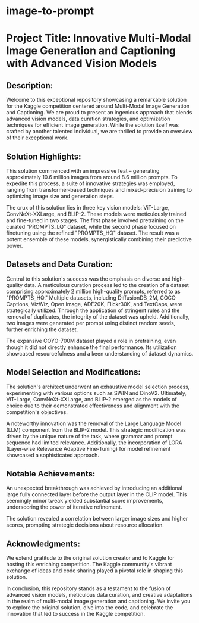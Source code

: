 # image-to-prompt

# Project Title: Innovative Multi-Modal Image Generation and Captioning with Advanced Vision Models

## Description:
Welcome to this exceptional repository showcasing a remarkable solution for the Kaggle competition centered around Multi-Modal Image Generation and Captioning. We are proud to present an ingenious approach that blends advanced vision models, data curation strategies, and optimization techniques for efficient image generation. While the solution itself was crafted by another talented individual, we are thrilled to provide an overview of their exceptional work.

## Solution Highlights:
This solution commenced with an impressive feat – generating approximately 10.6 million images from around 8.6 million prompts. To expedite this process, a suite of innovative strategies was employed, ranging from transformer-based techniques and mixed-precision training to optimizing image size and generation steps.

The crux of this solution lies in three key vision models: ViT-Large, ConvNeXt-XXLarge, and BLIP-2. These models were meticulously trained and fine-tuned in two stages. The first phase involved pretraining on the curated "PROMPTS_LQ" dataset, while the second phase focused on finetuning using the refined "PROMPTS_HQ" dataset. The result was a potent ensemble of these models, synergistically combining their predictive power.

## Datasets and Data Curation:
Central to this solution's success was the emphasis on diverse and high-quality data. A meticulous curation process led to the creation of a dataset comprising approximately 2 million high-quality prompts, referred to as "PROMPTS_HQ." Multiple datasets, including DiffusionDB_2M, COCO Captions, VizWiz, Open Image, ADE20K, Flickr30K, and TextCaps, were strategically utilized. Through the application of stringent rules and the removal of duplicates, the integrity of the dataset was upheld. Additionally, two images were generated per prompt using distinct random seeds, further enriching the dataset.

The expansive COYO-700M dataset played a role in pretraining, even though it did not directly enhance the final performance. Its utilization showcased resourcefulness and a keen understanding of dataset dynamics.

## Model Selection and Modifications:
The solution's architect underwent an exhaustive model selection process, experimenting with various options such as SWIN and DinoV2. Ultimately, ViT-Large, ConvNeXt-XXLarge, and BLIP-2 emerged as the models of choice due to their demonstrated effectiveness and alignment with the competition's objectives.

A noteworthy innovation was the removal of the Large Language Model (LLM) component from the BLIP-2 model. This strategic modification was driven by the unique nature of the task, where grammar and prompt sequence had limited relevance. Additionally, the incorporation of LORA (Layer-wise Relevance Adaptive Fine-Tuning) for model refinement showcased a sophisticated approach.

## Notable Achievements:
An unexpected breakthrough was achieved by introducing an additional large fully connected layer before the output layer in the CLIP model. This seemingly minor tweak yielded substantial score improvements, underscoring the power of iterative refinement.

The solution revealed a correlation between larger image sizes and higher scores, prompting strategic decisions about resource allocation.

## Acknowledgments:
We extend gratitude to the original solution creator and to Kaggle for hosting this enriching competition. The Kaggle community's vibrant exchange of ideas and code sharing played a pivotal role in shaping this solution.

In conclusion, this repository stands as a testament to the fusion of advanced vision models, meticulous data curation, and creative adaptations in the realm of multi-modal image generation and captioning. We invite you to explore the original solution, dive into the code, and celebrate the innovation that led to success in the Kaggle competition.
